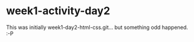 # week1-activity-day2
This was initially week1-day2-html-css.git... but something odd happened.  :-P
